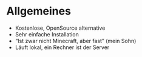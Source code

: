# Allgemeines



* Kostenlose, OpenSource alternative
* Sehr einfache Installation
* “Ist zwar nicht Minecraft, aber fast” \(mein Sohn\)
* Läuft lokal, ein Rechner ist der Server

